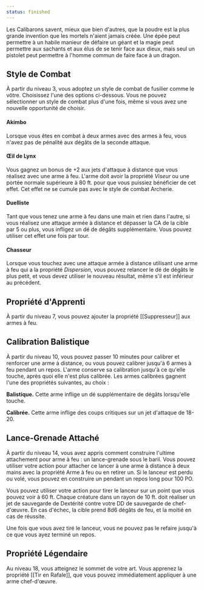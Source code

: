 ```yaml
---
status: finished
---
```

Les Calibarons savent, mieux que bien d'autres, que la poudre est la plus grande invention que les mortels n'aient jamais créée. Une épée peut permettre à un habile manieur de défaire un géant et la magie peut permettre aux sachants et aux élus de se tenir face aux dieux, mais seul un pistolet peut permettre à l'homme commun de faire face à un dragon.

## Style de Combat

À partir du niveau 3, vous adoptez un style de combat de fusilier comme le vôtre. Choisissez l'une des options ci-dessous. Vous ne pouvez sélectionner un style de combat plus d'une fois, même si vous avez une nouvelle opportunité de choisir.

#### Akimbo

Lorsque vous êtes en combat à deux armes avec des armes à feu, vous n'avez pas de pénalité aux dégâts de la seconde attaque.

#### Œil de Lynx

Vous gagnez un bonus de +2 aux jets d'attaque à distance que vous réalisez avec une arme à feu. L'arme doit avoir la propriété *Viseur* ou une portée normale supérieure à 80 ft. pour que vous puissiez bénéficier de cet effet. Cet effet ne se cumule pas avec le style de combat Archerie.

#### Duelliste

Tant que vous tenez une arme à feu dans une main et rien dans l'autre, si vous réalisez une attaque armée à distance et dépasser la CA de la cible par 5 ou plus, vous infligez un dé de dégâts supplémentaire. Vous pouvez utiliser cet effet une fois par tour.

#### Chasseur

Lorsque vous touchez avec une attaque armée à distance utilisant une arme à feu qui a la propriété *Dispersion*, vous pouvez relancer le dé de dégâts le plus petit, et vous devez utiliser le nouveau résultat, même s'il est inférieur au précédent.

## Propriété d'Apprenti

À partir du niveau 7, vous pouvez ajouter la propriété [[Suppresseur]] aux armes à feu.

## Calibration Balistique

À partir du niveau 10, vous pouvez passer 10 minutes pour calibrer et renforcer une arme à distance, ou vous pouvez calibrer jusqu'à 6 armes à feu pendant un repos. L'arme conserve sa calibration jusqu'à ce qu'elle touche, après quoi elle n'est plus calibrée. Les armes calibrées gagnent l'une des propriétés suivantes, au choix :

__Balistique.__ Cette arme inflige un dé supplémentaire de dégâts lorsqu'elle touche.

__Calibrée.__ Cette arme inflige des coups critiques sur un jet d'attaque de 18-20.

## Lance-Grenade Attaché

À partir du niveau 14, vous avez appris comment construire l'ultime attachement pour arme à feu : un lance-grenade sous le baril. Vous pouvez utiliser votre action pour attacher ce lancer à une arme à distance à deux mains avec la propriété Arme à feu ou en retirer un. Si le lanceur est perdu ou volé, vous pouvez en construire un pendant un repos long pour 100 PO. 

Vous pouvez utiliser votre action pour tirer le lanceur sur un point que vous pouvez voir à 60 ft. Chaque créature dans un rayon de 10 ft. doit réaliser un jet de sauvegarde de Dextérité contre votre DD de sauvegarde de chef-d'œuvre. En cas d'échec, la cible prend 8d6 dégâts de feu, et la moitié en cas de réussite.

Une fois que vous avez tiré le lanceur, vous ne pouvez pas le refaire jusqu'à ce que vous ayez terminé un repos.

## Propriété Légendaire

Au niveau 18, vous atteignez le sommet de votre art. Vous apprenez la propriété [[Tir en Rafale]], que vous pouvez immédiatement appliquer à une arme chef-d'œuvre.